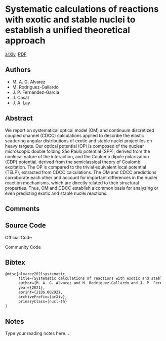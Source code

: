 
# Systematic calculations of reactions with exotic and stable nuclei to establish a unified theoretical approach

[arXiv](https://arxiv.org/abs/2106.0292), [PDF](https://arxiv.org/pdf/2106.0292.pdf)

## Authors

- M. A. G. Alvarez
- M. Rodriguez-Gallardo
- J. P. Fernandez-Garcia
- J. Casal
- J. A. Lay

## Abstract

We report on systematical optical model (OM) and continuum discretized coupled channel (CDCC) calculations applied to describe the elastic scattering angular distributions of exotic and stable nuclei projectiles on heavy targets. Our optical potential (OP) is composed of the nuclear microscopic double folding São Paulo potential (SPP), derived from the nonlocal nature of the interaction, and the Coulomb dipole polarization (CDP) potential, derived from the semiclassical theory of Coulomb excitation. The OP is compared to the trivial equivalent local potential (TELP), extracted from CDCC calculations. The OM and CDCC predictions corroborate each other and account for important differences in the nuclei reaction mechanisms, which are directly related to their structural properties. Thus, OM and CDCC establish a common basis for analyzing or even predicting exotic and stable nuclei reactions.

## Comments



## Source Code

Official Code



Community Code



## Bibtex

```tex
@misc{alvarez2021systematic,
      title={Systematic calculations of reactions with exotic and stable nuclei to establish a unified theoretical approach}, 
      author={M. A. G. Alvarez and M. Rodriguez-Gallardo and J. P. Fernandez-Garcia and J. Casal and J. A. Lay},
      year={2021},
      eprint={2106.00292},
      archivePrefix={arXiv},
      primaryClass={nucl-th}
}
```

## Notes

Type your reading notes here...

